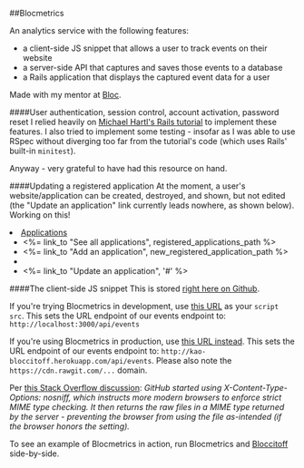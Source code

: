 ##Blocmetrics

An analytics service with the following features:
- a client-side JS snippet that allows a user to track events on their website
- a server-side API that captures and saves those events to a database
- a Rails application that displays the captured event data for a user

Made with my mentor at [Bloc](http://bloc.io).

####User authentication, session control, account activation, password reset
I relied heavily on [Michael Hartl's Rails tutorial](https://www.railstutorial.org/book/frontmatter) to implement these features. I also tried to implement some testing - insofar as I was able to use RSpec without diverging too far from the tutorial's code (which uses Rails' built-in `minitest`).

Anyway - very grateful to have had this resource on hand.

####Updating a registered application
At the moment, a user's website/application can be created, destroyed, and shown, but not edited (the "Update an application" link currently leads nowhere, as shown below). Working on this!

<li class="dropdown">
  <a href='#' class="dropdown-toggle" data-toggle="dropdown">
    Applications <b class="caret"></b>
  </a>
  <ul class="dropdown-menu">
    <li><%= link_to "See all applications", registered_applications_path %></li>
    <li><%= link_to "Add an application", new_registered_application_path %></li>
    <li class="divider"></li>
    <li><%= link_to "Update an application", '#' %></li>
  </ul>
</li>

####The client-side JS snippet
This is stored [right here on Github](https://raw.githubusercontent.com/eirinikos/blocmetrics/master/blocmetrics_clientside_snippet.js).

If you're trying Blocmetrics in development, use [this URL](https://rawgit.com/eirinikos/blocmetrics/master/blocmetrics_clientside_snippet_development.js) as your `script src`. This sets the URL endpoint of our events endpoint to: `http://localhost:3000/api/events`

If you're using Blocmetrics in production, use [this URL instead](https://cdn.rawgit.com/eirinikos/blocmetrics/master/blocmetrics_clientside_snippet_production.js). This sets the URL endpoint of our events endpoint to: `http://kao-bloccitoff.herokuapp.com/api/events`. Please also note the `https://cdn.rawgit.com/...` domain.

Per [this Stack Overflow discussion](http://stackoverflow.com/questions/17341122/link-and-execute-external-javascript-file-hosted-on-github/18049842#18049842):
*GitHub started using X-Content-Type-Options: nosniff, which instructs more modern browsers to enforce strict MIME type checking. It then returns the raw files in a MIME type returned by the server - preventing the browser from using the file as-intended (if the browser honors the setting).*

To see an example of Blocmetrics in action, run Blocmetrics and [Bloccitoff](https://github.com/eirinikos/bloccitoff#tracking-by-blocmetrics) side-by-side.